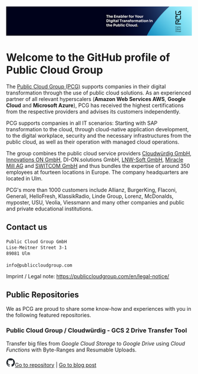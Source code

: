 ![Header Image](https://github.com/Public-Cloud-Group/.github/raw/main/profile/img/logo.png)
# Welcome to the GitHub profile of Public Cloud Group
The [Public Cloud Group (PCG)](https://publiccloudgroup.com/) supports companies in their digital transformation through the use of public cloud solutions. As an experienced partner of all relevant hyperscalers (**Amazon Web Services AWS**, **Google Cloud** and **Microsoft Azure**), PCG has received the highest certifications from the respective providers and advises its customers independently. 

PCG supports companies in all IT scenarios: Starting with SAP transformation to the cloud, through cloud-native application development, to the digital workplace, security and the necessary infrastructures from the public cloud, as well as their operation with managed cloud operations. 

The group combines the public cloud service providers [Cloudwürdig GmbH](https://cloudwuerdig.com/), [Innovations ON GmbH](https://innovations-on.com/), DI-ON.solutions GmbH, [LNW-Soft GmbH](https://lnwsoft.de/en/), [Miracle Mill AG](https://miraclemill.com/) and [SWITCOM GmbH](https://switcom.de/) and thus bundles the expertise of around 350 employees at fourteen locations in Europe. The company headquarters are located in Ulm. 

PCG's more than 1000 customers include Allianz, BurgerKing, Flaconi, Generali, HelloFresh, KlassikRadio, Linde Group, Lorenz, McDonalds, myposter, USU, Veolia, Viessmann and many other companies and public and private educational institutions. 

## Contact us
```
Public Cloud Group GmbH 
Lise-Meitner Street 3-1 
89081 Ulm 

info@publiccloudgroup.com 
```
Imprint / Legal note: https://publiccloudgroup.com/en/legal-notice/

## Public Repositories
We as PCG are proud to share some know-how and experiences with you in the following featured repositories.

### Public Cloud Group / Cloudwürdig - GCS 2 Drive Transfer Tool
Transfer big files from _Google Cloud Storage_ to _Google Drive_ using _Cloud Functions_ with Byte-Ranges and Resumable Uploads.

![GitHub Logo](https://github.com/Public-Cloud-Group/.github/raw/main/profile/img/github-icon.png)[Go to repository](https://github.com/Public-Cloud-Group/pcg-public-tools-gcs2drive) | [Go to blog post](https://cloudwuerdig.com/grosse-dateien-von-google-cloud-storage-zu-google-drive-uebertragen/)

